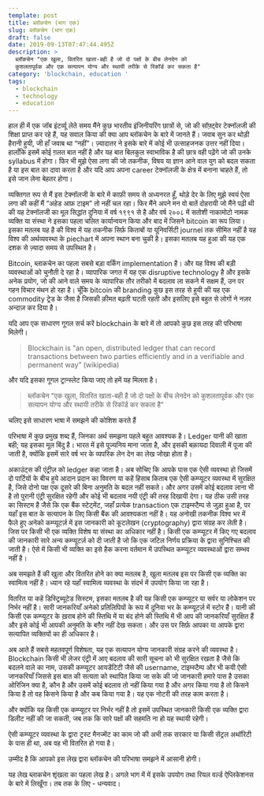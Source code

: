 ```yaml
---
template: post
title: ब्लॉकचेन (भाग एक)
slug: ब्लॉकचेन (भाग एक)
draft: false
date: 2019-09-13T07:47:44.495Z
description: >
  ब्लॉकचेन "एक खुला, वितरित खाता-बही है जो दो पक्षों के बीच लेनदेन को
  कुशलतापूर्वक और एक सत्यापन योग्य और स्थायी तरीके से रिकॉर्ड कर सकता है"
category: 'blockchain, education '
tags:
  - blockchain
  - technology
  - education
---
```

हाल ही में एक जॉब इंटर्व्यू लेते समय मैंने कुछ भारतीय इंजिनीयरिंग छात्रों से, जो की सॉफ़्ट्वेर टेक्नॉलजी की शिक्षा प्राप्त कर रहे हैं, यह सवाल किया की क्या आप ब्लॉकचेन के बारे में जानते हैं। जवाब सुन कर थोड़ी हैरानी हुयी, जी हाँ जवाब था “नहीं”। ज़्यादातर ने इसके बारे में कोई भी उत्साहजनक उत्तर नहीं दिया। हालाँकि इसमें कोई ग़लत बात नहीं है और यह बात बिलकुल स्वाभाविक है की छात्र वही पढ़ेंगे जो की उनके syllabus में होगा। फिर भी मुझे ऐसा लगा की जो तकनीक, विषय या ज्ञान आने वाल युग को बदल सकता है या इस बात का दावा करता है और यदि आप अपना career टेक्नॉलजी के क्षेत्र में बनाना चाहते हैं, तो इसे जान लेना बेहतर होगा। 

व्यक्तिगत रूप से मैं इस टेक्नॉलजी के बारे में काफ़ी समय से अध्यनरत हूँ, थोड़े देर के लिए मुझे स्वयं ऐसा लगा की कहीं मैं “अहेड आफ़ टाइम” तो नहीं चल रहा। फिर मैंने अपने मन वो बातें दोहरायी जो मैंने पढ़ी थी की यह टेक्नॉलजी का मूल सिद्धांत दुनिया में वर्ष १९९१ से है और वर्ष २००८ में सतोशी नाकामोटो नामक व्यक्ति या संस्था ने इसका पहला चलित कार्यान्वयन किया और बाद में जिसने bitcoin का रूप लिया। इसका मतलब यह है की विश्व में यह तकनीक सिर्फ़ किताबों या यूनिवर्सिटी journel तक सीमित नहीं है यह विश्व की अर्थव्यवस्था के piechart में अपना स्थान बना चुकी है। इसका मतलब यह हुआ की यह एक दशक से ज़्यादा समय से उपस्थित है।

Bitcoin, ब्लाकचेन का पहला सबसे बड़ा वर्किंग implementation है। और यह विश्व की बड़ी व्यवस्थाओं को चुनौती दे रहा है। व्यापारिक जगत में यह एक disruptive technology है और इसके अनेक प्रयोग, जो की आने वाले समय के व्यापारिक तौर तरीको में बदलाव ला सकने में सक्षम हैं, उन पर गहन विचार मंथन हो रहा है। चूँकि bitcoin की branding कुछ इस तरह से हुयी की यह एक commodity ट्रेड के जैसा है जिसकी क़ीमत बढ़ती घटती रहती और इसलिए इसे बहुत से लोगों ने नज़र अन्दाज़ कर दिया है। 

यदि आप एक साधारण गूगल सर्च करें blockchain के बारे में तो आपको कुछ इस तरह की परिभाषा मिलेगी। 



> Blockchain is "an open, distributed ledger that can record transactions between two parties efficiently and in a verifiable and permanent way” (wikipedia)



और यदि इसका गूगल ट्रान्स्लेट किया जाए तो हमें यह मिलता है।



> ब्लॉकचेन "एक खुला, वितरित खाता-बही है जो दो पक्षों के बीच लेनदेन को कुशलतापूर्वक और एक सत्यापन योग्य और स्थायी तरीके से रिकॉर्ड कर सकता है"



चलिए इसे साधारण भाषा में समझने की कोशिश करते हैं



परिभाषा में कुछ प्रमुख शब्द हैं, जिनका अर्थ समझना पहले बहुत आवश्यक है। Ledger यानी की खाता बही; यह इसका मूल बिंदु है। भारत में इसे पूज्यनिय माना जाता है, और इसकी बक़ायदा दिवाली में पूजा की जाती है, क्योंकि इसमें सारे वर्ष भर के व्यपरिक लेन देन का लेख जोखा होता है। 

अकाउंट्स की एंट्रीज़ को ledger कहा जाता है। अब सोचिए कि आपके पास एक ऐसी व्यवस्था हो जिसमें दो पार्टियों के बीच हुये आदान प्रदान का विवरण या कहें हिसाब किताब एक ऐसी कम्प्यूटर व्यवस्था  में सुरक्षित है, जिसे दोनो पक्ष एक दूसरे की बिना अनुमति के बदल नहीं सकते। और अगर उसमें कोई बदलाव लाना भी है तो पुरानी एंट्री सुरक्षित रहेगी और कोई भी बदलाव नयी एंट्री की तरह दिखायी देगा। यह ठीक उसी तरह का सिस्टम है जैसे कि एक बैंक स्टेट्मेंट, जहाँ प्रत्येक transaction एक टाइम्स्टैम्प से जुड़ा हुआ है, पर यहाँ इस बात के सत्यापन के लिए किसी बैंक की आवश्यकता नहीं है। यह अनोखी तकनीक विश्व भर में फैले हुए अनेको कम्प्यूटर्ज़ में इस जानकारी को कूटलेखन (cryptography) द्वारा संग्रह कर लेती है। जिस पर किसी भी एक व्यक्ति विशेष या संस्था का अधिकार नहीं है। किसी एक कम्प्यूटर में किए गए बदलाव की जानकारी सारे अन्य कम्प्यूटर्ज़ को दी जाती है जो कि एक जटिल निर्णय प्रक्रिया के द्वारा सुनिश्चित की जाती है। ऐसे में किसी भी व्यक्ति का इसे हैक करना वर्तमान में उपस्थित कम्प्यूटर व्यवस्थाओं द्वारा सम्भव नहीं है। 



अब समझते हैं की खुला और वितरित होने का क्या मतलब है, खुला मतलब इस पर किसी एक व्यक्ति का स्वामित्व नहीं है। ध्यान रहे यहाँ स्वामित्व व्यवस्था के संदर्भ में उपयोग किया जा रहा है।



वितरित या कहें डिस्ट्रिब्यूटेड सिस्टम, इसका मतलब है की यह किसी एक कम्प्यूटर या सर्वर या लोकेशन पर निर्भर नहीं है। सारी जानकरियाँ अनेको प्रतिलिपियों के रूप में दुनिया भर के कम्प्यूटर्ज़ में स्टोर हैं। यानी की किसी एक कम्प्यूटर के ख़राब होने की स्तिथि में या बंद होने की स्तिथि में भी आप की जानकरियाँ सुरक्षित हैं और इसे कोई भी आपकी अनुमति के बग़ैर नहीं देख सकता। और उस पर सिर्फ़ आपका या आपके द्वारा सत्यापित व्यक्तियों का ही अधिकार है। 



अब आते हैं सबसे महतवपूर्ण विशेषता, यह एक सत्यापन योग्य जानकारी संग्रह करने की व्यवस्था है। Blockchain किसी भी लेजर एंट्री में आए बदलाव की सारी सूचना को भी सुरक्षित रखता है जैसे कि बदलने वाले का नाम, उसकी कम्प्यूटर आयडेंटिटी जैसे की username, टाइम्स्टैम्प और भी कयी ऐसी जानकरियाँ जिससे इस बात की सत्यता को स्थापित किया जा सके की जो जानकारी हमारे पास है उसका ओरिजिन क्या है, कौन है और उसमें कोई बदलाव तो नहीं किया गया है और अगर किया गया है तो किसने किया है तो वह किसने किया है और कब किया गया है। यह एक नोटरी की तरह काम करता है।



और क्योंकि यह किसी एक कम्प्यूटर पर निर्भर नहीं है तो इसमें उपस्थित जानकारी किसी एक व्यक्ति द्वारा डिलीट नहीं की जा सकती, जब तक कि सारे पक्षों की सहमति ना हो यह स्थायी रहेगी।

ऐसी कम्प्यूटर व्यवस्था के द्वारा ट्रस्ट मैनज्मेंट का काम जो की अभी तक सरकार या किसी सेंट्रल अथॉरिटी के पास ही था, अब वह भी वितरित हो गया है।

उम्मीद है कि आपको इस लेख द्वारा ब्लॉकचेन की परिभाषा समझने में आसानी होगी।

यह लेख ब्लाकचेन शृंखला का पहला लेख है। अगले भाग में में इसके उपयोग तथा रियल वर्ल्ड ऐप्लिकेशनस के बारे में लिखूँगा। तब तक के लिए - धन्यवाद।
